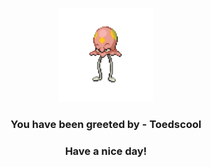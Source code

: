 <p align="center">
            <img src="https://raw.githubusercontent.com/PokeAPI/sprites/master/sprites/pokemon/948.png" width="150" height="150">
          </p>
          <h3 align="center">You have been greeted by - <b>Toedscool</b></h3>
          <h3 align="center">Have a nice day!</h3>
        